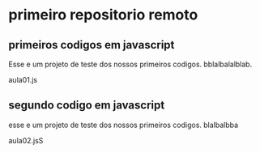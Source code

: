 # primeiro repositorio remoto

## primeiros codigos em javascript
Esse e um projeto de teste dos nossos primeiros codigos.
bblalbalalblab.

aula01.js

## segundo codigo em javascript
esse e um projeto de teste dos nossos primeiros codigos. blalbalbba

aula02.jsS
